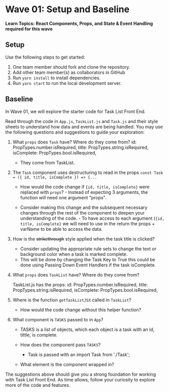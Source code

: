 # Wave 01: Setup and Baseline

**Learn Topics: React Components, Props, and State & Event Handling required for this wave**

## Setup

Use the following steps to get started:

1. One team member should fork and clone the repository.
1. Add other team member(s) as collaborators in GitHub
1. Run `yarn install` to install dependencies.
1. Run `yarn start` to run the local development server.

## Baseline

In Wave 01, we will explore the starter code for Task List Front End.

Read through the code in `App.js`, `TaskList.js` and `Task.js` and their style sheets to understand how data and events are being handled. You may use the following questions and suggestions to guide your exploration:

1. What `props` does `Task` have? Where do they come from?
    id: PropTypes.number.isRequired,
    title: PropTypes.string.isRequired,
    isComplete: PropTypes.bool.isRequired,
    - They come from TaskList.
   
2. The `Task` component uses destructuring to read in the props `const Task = ({ id, title, isComplete }) => {...`
    - How would the code change if `{id, title, isComplete}` were replaced with `props`?
          - Instead of expecting 3 arguments, the function will need one argument "props". 
  
    - Consider making this change and the subsequent necessary changes through the rest of the component to deepen your understanding of the code.
          - To have access to each argument (`{id, title, isComplete}` we will need to use in the return the props + varName to be able to access the data. 
  
3. How is the ~~strikethrough~~ style applied when the task title is clicked?
    - Consider updating the appropriate rule sets to change the text or background color when a task is marked complete.
    - This will be done by changing the Task Key to True this could be done using Passing Down Event Handlers if the task isComplete. 

4. What `props` does `TaskList` have? Where do they come from?

    TaskList.js has the props:
        id: PropTypes.number.isRequired,
      title: PropTypes.string.isRequired,
      isComplete: PropTypes.bool.isRequired,

5. Where is the function `getTaskListJSX` called in `TaskList`?
    - How would the code change without this helper function?

6. What component is `TASKS` passed to in `App`?
    - TASKS is a list of objects, which each object is a task with an id, tittle, is complete.

    - How does the component pass `TASKS`?
        - Task is passed with an import Task from './Task';
    - What element is the component wrapped in?

The suggestions above should give you a strong foundation for working with Task List Front End. As time allows, follow your curiosity to explore more of the code and features.








